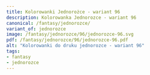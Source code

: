 ```yaml
---
title: Kolorowanki Jednorożce - wariant 96
description: Kolorowanka Jednorozce - wariant 96
canonical: /fantasy/jednorozce/
variant_of: jednorozce
image: /fantasy/jednorozce/96/jednorozce-96.svg
pdf: /fantasy/jednorozce/96/jednorozce-96.pdf
alt: "Kolorowanki do druku jednorozce - wariant 96"
tags:
- fantasy
- jednorozce
---
```

